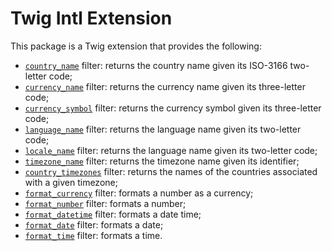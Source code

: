 Twig Intl Extension
===================

This package is a Twig extension that provides the following:

 * [`country_name`][1] filter: returns the country name given its ISO-3166 two-letter code;
 * [`currency_name`][2] filter: returns the currency name given its three-letter code;
 * [`currency_symbol`][3] filter: returns the currency symbol given its three-letter code;
 * [`language_name`][4] filter: returns the language name given its two-letter code;
 * [`locale_name`][5] filter: returns the language name given its two-letter code;
 * [`timezone_name`][6] filter: returns the timezone name given its identifier;
 * [`country_timezones`][7] filter: returns the names of the countries associated with a given timezone;
 * [`format_currency`][8] filter: formats a number as a currency;
 * [`format_number`][9] filter: formats a number;
 * [`format_datetime`][9] filter: formats a date time;
 * [`format_date`][10] filter: formats a date;
 * [`format_time`][11] filter: formats a time.

[1]: https://twig.symfony.com/country_name
[2]: https://twig.symfony.com/currency_name
[3]: https://twig.symfony.com/currency_symbol
[4]: https://twig.symfony.com/language_name
[5]: https://twig.symfony.com/locale_name
[6]: https://twig.symfony.com/timezone_name
[7]: https://twig.symfony.com/country_timezones
[8]: https://twig.symfony.com/format_currency
[9]: https://twig.symfony.com/format_number
[10]: https://twig.symfony.com/format_datetime
[11]: https://twig.symfony.com/format_time
